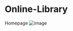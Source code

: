 # Online-Library
Homepage
![image](https://user-images.githubusercontent.com/100360925/178716704-799b361f-af81-4a03-a9ae-4410d02da2bb.png)
